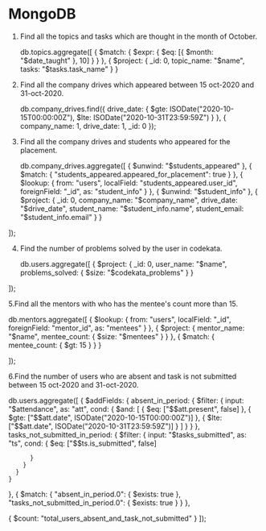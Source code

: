 # MongoDB

1. Find all the topics and tasks which are thought in the month of October.
   
   db.topics.aggregate([
  {
    $match: {
      $expr: {
        $eq: [{ $month: "$date_taught" }, 10] 
      }
    }
  },
  {
    $project: {
      _id: 0,
      topic_name: "$name",
      tasks: "$tasks.task_name" 
    }
}


2. Find all the company drives which appeared between 15 oct-2020 and 31-oct-2020.
 
   db.company_drives.find({
  drive_date: {
    $gte: ISODate("2020-10-15T00:00:00Z"),
    $lte: ISODate("2020-10-31T23:59:59Z")
  }
}, { company_name: 1, drive_date: 1, _id: 0 });

3. Find all the company drives and students who appeared for the placement.
 
   db.company_drives.aggregate([
{ 
    $unwind: "$students_appeared" 
   },
  {
    $match: {
      "students_appeared.appeared_for_placement": true 
    }
  },
  {
    $lookup: {
      from: "users",
      localField: "students_appeared.user_id",
      foreignField: "_id",
      as: "student_info"
    }
  },
  {
    $unwind: "$student_info" 
  },
  {
    $project: {
      _id: 0,
      company_name: "$company_name",
      drive_date: "$drive_date",
      student_name: "$student_info.name",
      student_email: "$student_info.email"
    }
  }

]);

4. Find the number of problems solved by the user in codekata.
 
   db.users.aggregate([
  {
    $project: {
      _id: 0,
      user_name: "$name",
      problems_solved: { $size: "$codekata_problems" }
    }

]);


5.Find all the mentors with who has the mentee's count more than 15.

db.mentors.aggregate([
  {
    $lookup: {
      from: "users",
      localField: "_id",
      foreignField: "mentor_id",
      as: "mentees"
    }
  },
  {
    $project: {
      mentor_name: "$name",
      mentee_count: { $size: "$mentees" }
    }
  },
  {
    $match: {
      mentee_count: { $gt: 15 }
    }
  }
  
]);


 6.Find the number of users who are absent and task is not submitted between 15 oct-2020 and 31-oct-2020.

 db.users.aggregate([
  {
    $addFields: {
      absent_in_period: {
        $filter: {
          input: "$attendance",
          as: "att",
          cond: {
            $and: [
              { $eq: ["$$att.present", false] },
              { $gte: ["$$att.date", ISODate("2020-10-15T00:00:00Z")] },
              { $lte: ["$$att.date", ISODate("2020-10-31T23:59:59Z")] }
            ]
          }
        }
      },
      tasks_not_submitted_in_period: {
        $filter: {
          input: "$tasks_submitted",
          as: "ts",
          cond: {
            $eq: ["$$ts.is_submitted", false]
            
          }
        }
      }
    }
  },
  {
    $match: {
      "absent_in_period.0": { $exists: true }, 
      "tasks_not_submitted_in_period.0": { $exists: true } 
    }
  },

  {
    $count: "total_users_absent_and_task_not_submitted"
  }
]);







